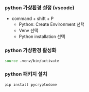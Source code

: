 ### python 가상환경 설정 (vscode)
- command + shift + P
  - Python: Create Environment 선택
  - Venv 선택
  - Python installation 선택

### python 가상환경 활성화
```bash
source .venv/bin/activate
```

### python 패키지 설치
```bash
pip install pycryptodome
```
